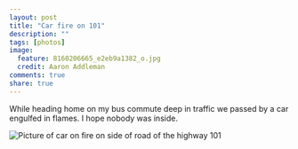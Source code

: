 ```yaml
---
layout: post
title: "Car fire on 101"
description: ""
tags: [photos]
image:
  feature: 8160206665_e2eb9a1382_o.jpg
  credit: Aaron Addleman
comments: true
share: true
---
```


While heading home on my bus commute deep in traffic we passed by a car engulfed in flames. I hope nobody was inside.

![Picture of car on fire on side of road of the highway 101](https://farm9.staticflickr.com/8756/16442279813_8d79896e12_z_d.jpg "Car fire on 101")